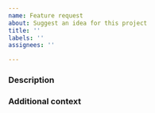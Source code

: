 ```yaml
---
name: Feature request
about: Suggest an idea for this project
title: ''
labels: ''
assignees: ''

---
```


### Description
<!-- A clear and concise description of what the problem is. Include proposals for how to approach adding the feature, etc. -->

### Additional context
<!-- Add any other context or screenshots about the feature request here. -->
